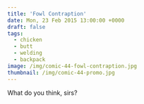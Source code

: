 ```yaml
---
title: 'Fowl Contraption'
date: Mon, 23 Feb 2015 13:00:00 +0000
draft: false
tags: 
  - chicken
  - butt
  - welding
  - backpack
image: /img/comic-44-fowl-contraption.jpg
thumbnail: /img/comic-44-promo.jpg
---
```


What do you think, sirs?